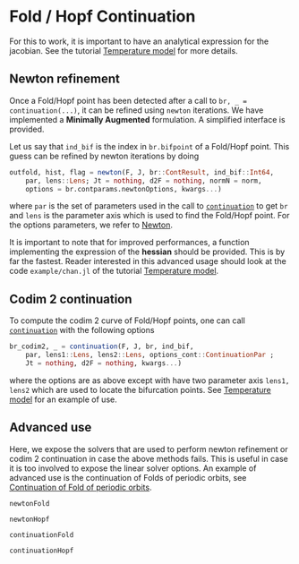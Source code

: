 # Fold / Hopf Continuation

For this to work, it is important to have an analytical expression for the jacobian. See the tutorial [Temperature model](@ref) for more details.

## Newton refinement

Once a Fold/Hopf point has been detected after a call to `br, _ = continuation(...)`, it can be refined using `newton` iterations. We have implemented a **Minimally Augmented** formulation. A simplified interface is provided.

Let us say that `ind_bif` is the index in `br.bifpoint` of a Fold/Hopf point. This guess can be refined by newton iterations by doing 

```julia
outfold, hist, flag = newton(F, J, br::ContResult, ind_bif::Int64, 
	par, lens::Lens; Jt = nothing, d2F = nothing, normN = norm, 
	options = br.contparams.newtonOptions, kwargs...)
```

where `par` is the set of parameters used in the call to [`continuation`](@ref) to get `br` and `lens` is the parameter axis which is used to find the Fold/Hopf point. For the options parameters, we refer to [Newton](@ref).

It is important to note that for improved performances, a function implementing the expression of the **hessian** should be provided. This is by far the fastest. Reader interested in this advanced usage should look at the code `example/chan.jl` of the tutorial [Temperature model](@ref). 

## Codim 2 continuation

To compute the codim 2 curve of Fold/Hopf points, one can call [`continuation`](@ref) with the following options

```julia
br_codim2, _ = continuation(F, J, br, ind_bif, 
	par, lens1::Lens, lens2::Lens, options_cont::ContinuationPar ;
	Jt = nothing, d2F = nothing, kwargs...)
```

where the options are as above except with have two parameter axis `lens1, lens2` which are used to locate the bifurcation points. See [Temperature model](@ref) for an example of use. 

## Advanced use

Here, we expose the solvers that are used to perform newton refinement or codim 2 continuation in case the above methods fails. This is useful in case it is too involved to expose the linear solver options. An example of advanced use is the continuation of Folds of periodic orbits, see [Continuation of Fold of periodic orbits](@ref).

```@docs
newtonFold
```

```@docs
newtonHopf
```


```@docs
continuationFold
```

```@docs
continuationHopf
```
